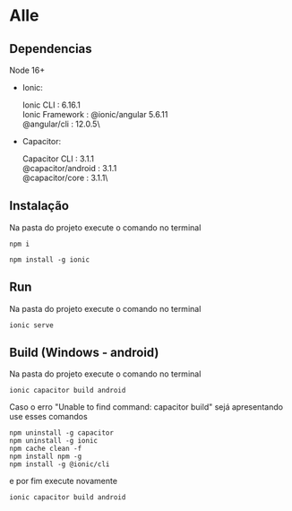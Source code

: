 # Alle

## Dependencias 

Node 16+

- Ionic:

   Ionic CLI                     : 6.16.1\
   Ionic Framework               : @ionic/angular 5.6.11\
   @angular/cli                  : 12.0.5\

- Capacitor:

   Capacitor CLI      : 3.1.1\
   @capacitor/android : 3.1.1\
   @capacitor/core    : 3.1.1\

## Instalação

Na pasta do projeto execute o comando no terminal

```
npm i
```

```
npm install -g ionic
```

## Run

Na pasta do projeto execute o comando no terminal

```
ionic serve
```

## Build (Windows - android)

Na pasta do projeto execute o comando no terminal

```
ionic capacitor build android
```
Caso o erro "Unable to find command: capacitor build" sejá apresentando use esses comandos

```
npm uninstall -g capacitor
npm uninstall -g ionic
npm cache clean -f
npm install npm -g
npm install -g @ionic/cli
```

e por fim execute novamente 

```
ionic capacitor build android
```

